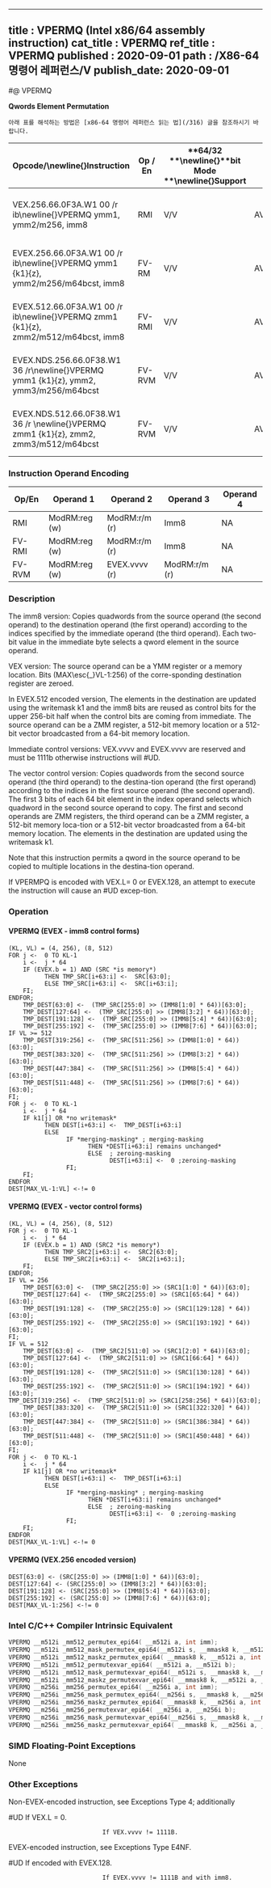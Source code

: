 ----------------------------
title : VPERMQ (Intel x86/64 assembly instruction)
cat_title : VPERMQ
ref_title : VPERMQ
published : 2020-09-01
path : /X86-64 명령어 레퍼런스/V
publish_date: 2020-09-01
----------------------------


#@ VPERMQ

**Qwords Element Permutation**

```lec-info
아래 표를 해석하는 방법은 [x86-64 명령어 레퍼런스 읽는 법](/316) 글을 참조하시기 바랍니다.
```

|**Opcode/**\newline{}**Instruction**|**Op / En**|**64/32 **\newline{}**bit Mode **\newline{}**Support**|**CPUID **\newline{}**Feature **\newline{}**Flag**|**Description**|
|------------------------------------|-----------|------------------------------------------------------|--------------------------------------------------|---------------|
|VEX.256.66.0F3A.W1 00 /r ib\newline{}VPERMQ ymm1, ymm2/m256, imm8|RMI|V/V|AVX2|Permute qwords in ymm2/m256 using indices in imm8 and store the result in ymm1.|
|EVEX.256.66.0F3A.W1 00 /r ib\newline{}VPERMQ ymm1 {k1}{z}, ymm2/m256/m64bcst, imm8|FV-RM|V/V|AVX512VL\newline{}AVX512F|Permute qwords in ymm2/m256/m64bcst using indexes in imm8 and store the result in ymm1.|
|EVEX.512.66.0F3A.W1 00 /r ib\newline{}VPERMQ zmm1 {k1}{z}, zmm2/m512/m64bcst, imm8|FV-RMI|V/V|AVX512F|Permute qwords in zmm2/m512/m64bcst using indices in imm8 and store the result in zmm1.|
|EVEX.NDS.256.66.0F38.W1 36 /r\newline{}VPERMQ ymm1 {k1}{z}, ymm2, ymm3/m256/m64bcst|FV-RVM|V/V|AVX512VL\newline{}AVX512F|Permute qwords in ymm3/m256/m64bcst using indexes in ymm2 and store the result in ymm1.|
|EVEX.NDS.512.66.0F38.W1 36 /r \newline{}VPERMQ zmm1 {k1}{z}, zmm2, zmm3/m512/m64bcst|FV-RVM|V/V|AVX512F|Permute qwords in zmm3/m512/m64bcst using indices in zmm2 and store the result in zmm1.|
### Instruction Operand Encoding


|Op/En|Operand 1|Operand 2|Operand 3|Operand 4|
|-----|---------|---------|---------|---------|
|RMI|ModRM:reg (w)|ModRM:r/m (r)|Imm8|NA|
|FV-RMI|ModRM:reg (w)|ModRM:r/m (r)|Imm8|NA|
|FV-RVM|ModRM:reg (w)|EVEX.vvvv (r)|ModRM:r/m (r)|NA|
### Description


The imm8 version: Copies quadwords from the source operand (the second operand) to the destination operand (the first operand) according to the indices specified by the immediate operand (the third operand). Each two-bit value in the immediate byte selects a qword element in the source operand. 

VEX version: The source operand can be a YMM register or a memory location. Bits (MAX\esc{_}VL-1:256) of the corre-sponding destination register are zeroed.

In EVEX.512 encoded version, The elements in the destination are updated using the writemask k1 and the imm8 bits are reused as control bits for the upper 256-bit half when the control bits are coming from immediate. The source operand can be a ZMM register, a 512-bit memory location or a 512-bit vector broadcasted from a 64-bit memory location.

Immediate control versions: VEX.vvvv and EVEX.vvvv are reserved and must be 1111b otherwise instructions will #UD.

The vector control version: Copies quadwords from the second source operand (the third operand) to the destina-tion operand (the first operand) according to the indices in the first source operand (the second operand). The first 3 bits of each 64 bit element in the index operand selects which quadword in the second source operand to copy. The first and second operands are ZMM registers, the third operand can be a ZMM register, a 512-bit memory loca-tion or a 512-bit vector broadcasted from a 64-bit memory location. The elements in the destination are updated using the writemask k1.

Note that this instruction permits a qword in the source operand to be copied to multiple locations in the destina-tion operand. 

If VPERMPQ is encoded with VEX.L= 0 or EVEX.128, an attempt to execute the instruction will cause an #UD excep-tion.


### Operation
#### VPERMQ (EVEX - imm8 control forms)
```info-verb
(KL, VL) = (4, 256), (8, 512)
FOR j <-  0 TO KL-1
    i <-  j * 64
    IF (EVEX.b = 1) AND (SRC *is memory*)
          THEN TMP_SRC[i+63:i] <-  SRC[63:0];
          ELSE TMP_SRC[i+63:i] <-  SRC[i+63:i];
    FI;
ENDFOR;
    TMP_DEST[63:0] <-  (TMP_SRC[255:0] >> (IMM8[1:0] * 64))[63:0];
    TMP_DEST[127:64] <-  (TMP_SRC[255:0] >> (IMM8[3:2] * 64))[63:0];
    TMP_DEST[191:128] <-  (TMP_SRC[255:0] >> (IMM8[5:4] * 64))[63:0];
    TMP_DEST[255:192] <-  (TMP_SRC[255:0] >> (IMM8[7:6] * 64))[63:0];
IF VL >= 512
    TMP_DEST[319:256] <-  (TMP_SRC[511:256] >> (IMM8[1:0] * 64))[63:0];
    TMP_DEST[383:320] <-  (TMP_SRC[511:256] >> (IMM8[3:2] * 64))[63:0];
    TMP_DEST[447:384] <-  (TMP_SRC[511:256] >> (IMM8[5:4] * 64))[63:0];
    TMP_DEST[511:448] <-  (TMP_SRC[511:256] >> (IMM8[7:6] * 64))[63:0];
FI;
FOR j <-  0 TO KL-1
    i <-  j * 64
    IF k1[j] OR *no writemask*
          THEN DEST[i+63:i] <-  TMP_DEST[i+63:i]
          ELSE 
                IF *merging-masking* ; merging-masking
                      THEN *DEST[i+63:i] remains unchanged*
                      ELSE  ; zeroing-masking
                            DEST[i+63:i] <-  0 ;zeroing-masking
                FI;
    FI;
ENDFOR
DEST[MAX_VL-1:VL] <-!= 0
```
#### VPERMQ (EVEX - vector control forms)
```info-verb
(KL, VL) = (4, 256), (8, 512)
FOR j <-  0 TO KL-1
    i <-  j * 64
    IF (EVEX.b = 1) AND (SRC2 *is memory*)
          THEN TMP_SRC2[i+63:i] <-  SRC2[63:0];
          ELSE TMP_SRC2[i+63:i] <-  SRC2[i+63:i];
    FI;
ENDFOR;
IF VL = 256
    TMP_DEST[63:0] <-  (TMP_SRC2[255:0] >> (SRC1[1:0] * 64))[63:0];
    TMP_DEST[127:64] <-  (TMP_SRC2[255:0] >> (SRC1[65:64] * 64))[63:0];
    TMP_DEST[191:128] <-  (TMP_SRC2[255:0] >> (SRC1[129:128] * 64))[63:0];
    TMP_DEST[255:192] <-  (TMP_SRC2[255:0] >> (SRC1[193:192] * 64))[63:0];
FI;
IF VL = 512
    TMP_DEST[63:0] <-  (TMP_SRC2[511:0] >> (SRC1[2:0] * 64))[63:0];
    TMP_DEST[127:64] <-  (TMP_SRC2[511:0] >> (SRC1[66:64] * 64))[63:0];
    TMP_DEST[191:128] <-  (TMP_SRC2[511:0] >> (SRC1[130:128] * 64))[63:0];
    TMP_DEST[255:192] <-  (TMP_SRC2[511:0] >> (SRC1[194:192] * 64))[63:0];
TMP_DEST[319:256] <-  (TMP_SRC2[511:0] >> (SRC1[258:256] * 64))[63:0];
    TMP_DEST[383:320] <-  (TMP_SRC2[511:0] >> (SRC1[322:320] * 64))[63:0];
    TMP_DEST[447:384] <-  (TMP_SRC2[511:0] >> (SRC1[386:384] * 64))[63:0];
    TMP_DEST[511:448] <-  (TMP_SRC2[511:0] >> (SRC1[450:448] * 64))[63:0];
FI;
FOR j <-  0 TO KL-1
    i <-  j * 64
    IF k1[j] OR *no writemask*
          THEN DEST[i+63:i] <-  TMP_DEST[i+63:i]
          ELSE 
                IF *merging-masking* ; merging-masking
                      THEN *DEST[i+63:i] remains unchanged*
                      ELSE  ; zeroing-masking
                            DEST[i+63:i] <-  0 ;zeroing-masking
                FI;
    FI;
ENDFOR
DEST[MAX_VL-1:VL] <-!= 0
```
#### VPERMQ (VEX.256 encoded version)
```info-verb
DEST[63:0] <- (SRC[255:0] >> (IMM8[1:0] * 64))[63:0];
DEST[127:64] <- (SRC[255:0] >> (IMM8[3:2] * 64))[63:0];
DEST[191:128] <- (SRC[255:0] >> (IMM8[5:4] * 64))[63:0];
DEST[255:192] <- (SRC[255:0] >> (IMM8[7:6] * 64))[63:0];
DEST[MAX_VL-1:256] <-!= 0
```

### Intel C/C++ Compiler Intrinsic Equivalent

```cpp
VPERMQ __m512i _mm512_permutex_epi64( __m512i a, int imm);
VPERMQ __m512i _mm512_mask_permutex_epi64(__m512i s, __mmask8 k, __m512i a, int imm);
VPERMQ __m512i _mm512_maskz_permutex_epi64( __mmask8 k, __m512i a, int imm);
VPERMQ __m512i _mm512_permutexvar_epi64( __m512i a, __m512i b);
VPERMQ __m512i _mm512_mask_permutexvar_epi64(__m512i s, __mmask8 k, __m512i a, __m512i b);
VPERMQ __m512i _mm512_maskz_permutexvar_epi64( __mmask8 k, __m512i a, __m512i b);
VPERMQ __m256i _mm256_permutex_epi64( __m256i a, int imm);
VPERMQ __m256i _mm256_mask_permutex_epi64(__m256i s, __mmask8 k, __m256i a, int imm);
VPERMQ __m256i _mm256_maskz_permutex_epi64( __mmask8 k, __m256i a, int imm);
VPERMQ __m256i _mm256_permutexvar_epi64( __m256i a, __m256i b);
VPERMQ __m256i _mm256_mask_permutexvar_epi64(__m256i s, __mmask8 k, __m256i a, __m256i b);
VPERMQ __m256i _mm256_maskz_permutexvar_epi64( __mmask8 k, __m256i a, __m256i b);
```
### SIMD Floating-Point Exceptions


None

### Other Exceptions


Non-EVEX-encoded instruction, see Exceptions Type 4; additionally

#UD If VEX.L = 0.

                              If VEX.vvvv != 1111B.

EVEX-encoded instruction, see Exceptions Type E4NF.

#UD If encoded with EVEX.128.

                              If EVEX.vvvv != 1111B and with imm8.

